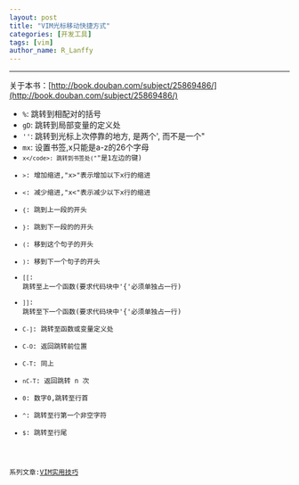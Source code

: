 ```yaml
---
layout: post
title: "VIM光标移动快捷方式"
categories: [开发工具]
tags: [vim]
author_name: R_Lanffy
---
```

---

关于本书：[http://book.douban.com/subject/25869486/](http://book.douban.com/subject/25869486/)

* ``%``: 跳转到相配对的括号
* ``gD``: 跳转到局部变量的定义处
* ``''``: 跳转到光标上次停靠的地方, 是两个', 而不是一个"
* ``mx``: 设置书签,x只能是a-z的26个字母
* <code>`x</code>: 跳转到书签处("`"是1左边的键)
* ``>``: 增加缩进,"x>"表示增加以下x行的缩进
* ``<``: 减少缩进,"x<"表示减少以下x行的缩进
* ``{``: 跳到上一段的开头
* ``}``: 跳到下一段的的开头
* ``(``: 移到这个句子的开头
* ``)``: 移到下一个句子的开头
* ``[[``: 跳转至上一个函数(要求代码块中'{'必须单独占一行)
* ``]]``: 跳转至下一个函数(要求代码块中'{'必须单独占一行)
* ``C-]``: 跳转至函数或变量定义处
* ``C-O``: 返回跳转前位置
* ``C-T``: 同上
* ``nC-T``: 返回跳转 n 次
* ``0``: 数字0,跳转至行首
* ``^``: 跳转至行第一个非空字符
* ``$``: 跳转至行尾

系列文章:[VIM实用技巧](http://raoliangblog.com/2016/01/24/VIM%E5%AE%9E%E7%94%A8%E6%8A%80%E5%B7%A7%E7%AC%94%E8%AE%B0)

